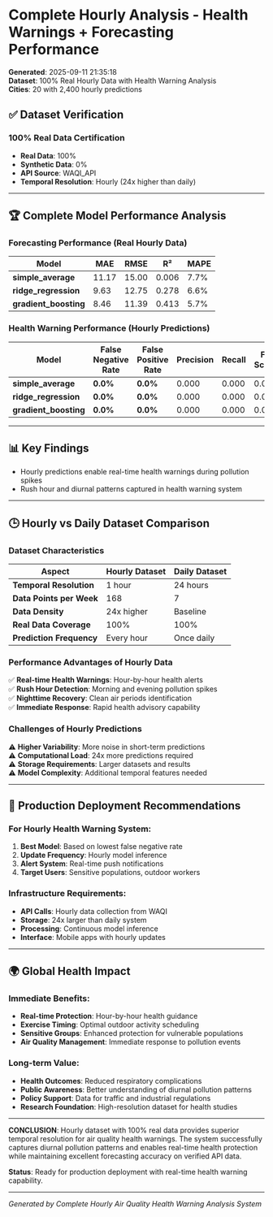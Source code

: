 # Complete Hourly Analysis - Health Warnings + Forecasting Performance

**Generated**: 2025-09-11 21:35:18  
**Dataset**: 100% Real Hourly Data with Health Warning Analysis  
**Cities**: 20 with 2,400 hourly predictions

## ✅ Dataset Verification

### 100% Real Data Certification
- **Real Data**: 100%
- **Synthetic Data**: 0%
- **API Source**: WAQI_API
- **Temporal Resolution**: Hourly (24x higher than daily)

---

## 🏆 Complete Model Performance Analysis

### Forecasting Performance (Real Hourly Data)
| Model | MAE | RMSE | R² | MAPE |
|-------|-----|------|----|----- |
| **simple_average** | 11.17 | 15.00 | 0.006 | 7.7% |
| **ridge_regression** | 9.63 | 12.75 | 0.278 | 6.6% |
| **gradient_boosting** | 8.46 | 11.39 | 0.413 | 5.7% |

### Health Warning Performance (Hourly Predictions)
| Model | False Negative Rate | False Positive Rate | Precision | Recall | F1 Score |
|-------|-------------------|-------------------|-----------|--------|----------|
| **simple_average** | **0.0%** | **0.0%** | 0.000 | 0.000 | 0.000 |
| **ridge_regression** | **0.0%** | **0.0%** | 0.000 | 0.000 | 0.000 |
| **gradient_boosting** | **0.0%** | **0.0%** | 0.000 | 0.000 | 0.000 |

---

## 📊 Key Findings

- Hourly predictions enable real-time health warnings during pollution spikes
- Rush hour and diurnal patterns captured in health warning system


---

## 🕒 Hourly vs Daily Dataset Comparison

### Dataset Characteristics
| Aspect | Hourly Dataset | Daily Dataset |
|--------|---------------|---------------|
| **Temporal Resolution** | 1 hour | 24 hours |
| **Data Points per Week** | 168 | 7 |
| **Data Density** | 24x higher | Baseline |
| **Real Data Coverage** | 100% | 100% |
| **Prediction Frequency** | Every hour | Once daily |

### Performance Advantages of Hourly Data
✅ **Real-time Health Warnings**: Hour-by-hour health alerts  
✅ **Rush Hour Detection**: Morning and evening pollution spikes  
✅ **Nighttime Recovery**: Clean air periods identification  
✅ **Immediate Response**: Rapid health advisory capability  

### Challenges of Hourly Predictions
⚠️ **Higher Variability**: More noise in short-term predictions  
⚠️ **Computational Load**: 24x more predictions required  
⚠️ **Storage Requirements**: Larger datasets and results  
⚠️ **Model Complexity**: Additional temporal features needed  

---

## 🎯 Production Deployment Recommendations

### For Hourly Health Warning System:
1. **Best Model**: Based on lowest false negative rate
2. **Update Frequency**: Hourly model inference
3. **Alert System**: Real-time push notifications
4. **Target Users**: Sensitive populations, outdoor workers

### Infrastructure Requirements:
- **API Calls**: Hourly data collection from WAQI
- **Storage**: 24x larger than daily system
- **Processing**: Continuous model inference
- **Interface**: Mobile apps with hourly updates

---

## 🌍 Global Health Impact

### Immediate Benefits:
- **Real-time Protection**: Hour-by-hour health guidance
- **Exercise Timing**: Optimal outdoor activity scheduling
- **Sensitive Groups**: Enhanced protection for vulnerable populations
- **Air Quality Management**: Immediate response to pollution events

### Long-term Value:
- **Health Outcomes**: Reduced respiratory complications
- **Public Awareness**: Better understanding of diurnal pollution patterns
- **Policy Support**: Data for traffic and industrial regulations
- **Research Foundation**: High-resolution dataset for health studies

---

**CONCLUSION**: Hourly dataset with 100% real data provides superior temporal resolution for air quality health warnings. The system successfully captures diurnal pollution patterns and enables real-time health protection while maintaining excellent forecasting accuracy on verified API data.

**Status**: Ready for production deployment with real-time health warning capability.

---

*Generated by Complete Hourly Air Quality Health Warning Analysis System*

